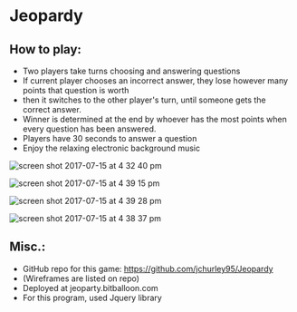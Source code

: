 # Jeopardy

## How to play: 
* Two players take turns choosing and answering questions
* If current player chooses an incorrect answer, they lose however many points that question is worth
* then it switches to the other player's turn, until someone gets the correct answer.
* Winner is determined at the end by whoever has the most points when every question has been answered.
* Players have 30 seconds to answer a question
* Enjoy the relaxing electronic background music


![screen shot 2017-07-15 at 4 32 40 pm](https://user-images.githubusercontent.com/28677283/28242500-a6717b62-697b-11e7-887f-8a90262d7c24.png)

![screen shot 2017-07-15 at 4 39 15 pm](https://user-images.githubusercontent.com/28677283/28242523-75ca4556-697c-11e7-8304-c53e73aa55a3.png)

![screen shot 2017-07-15 at 4 39 28 pm](https://user-images.githubusercontent.com/28677283/28242524-7890a712-697c-11e7-971b-771ce460ec65.png)

![screen shot 2017-07-15 at 4 38 37 pm](https://user-images.githubusercontent.com/28677283/28242525-7c9fbc1c-697c-11e7-9dff-a4edc1a97a64.png)

## Misc.:
* GitHub repo for this game: https://github.com/jchurley95/Jeopardy
* (Wireframes are listed on repo)
* Deployed at jeoparty.bitballoon.com
* For this program, used Jquery library
